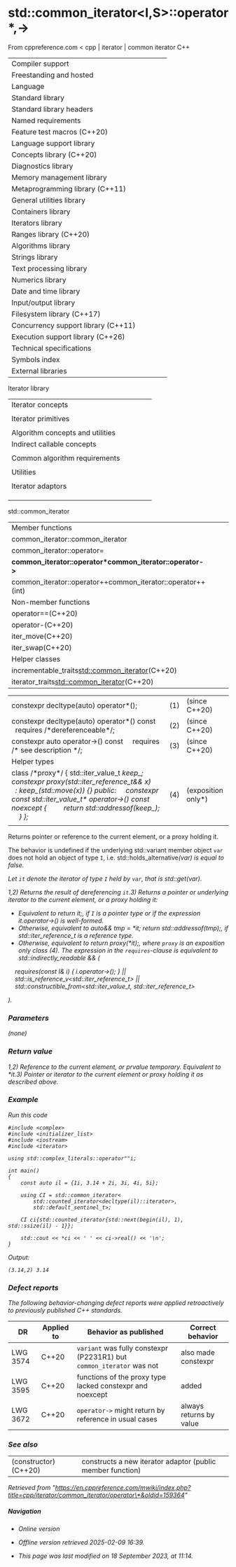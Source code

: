 # std::common_iterator<I,S>::operator\*,->

From cppreference.com
< cpp‎ | iterator‎ | common iterator
C++

|  |  |  |  |  |
| --- | --- | --- | --- | --- |
| Compiler support | | | | |
| Freestanding and hosted | | | | |
| Language | | | | |
| Standard library | | | | |
| Standard library headers | | | | |
| Named requirements | | | | |
| Feature test macros (C++20) | | | | |
| Language support library | | | | |
| Concepts library (C++20) | | | | |
| Diagnostics library | | | | |
| Memory management library | | | | |
| Metaprogramming library (C++11) | | | | |
| General utilities library | | | | |
| Containers library | | | | |
| Iterators library | | | | |
| Ranges library (C++20) | | | | |
| Algorithms library | | | | |
| Strings library | | | | |
| Text processing library | | | | |
| Numerics library | | | | |
| Date and time library | | | | |
| Input/output library | | | | |
| Filesystem library (C++17) | | | | |
| Concurrency support library (C++11) | | | | |
| Execution support library (C++26) | | | | |
| Technical specifications | | | | |
| Symbols index | | | | |
| External libraries | | | | |

Iterator library

|  |  |  |  |  |
| --- | --- | --- | --- | --- |
| Iterator concepts | | | | |
| |  |  |  |  |  | | --- | --- | --- | --- | --- | | indirectly_readable(C++20) | | | | | | indirectly_writable(C++20) | | | | | | weakly_incrementable(C++20) | | | | | | incrementable(C++20) | | | | | | **is-integer-like** **is-signed-integer-like**(C++20)(C++20) | | | | | | |  |  |  |  |  | | --- | --- | --- | --- | --- | | sentinel_for(C++20) | | | | | | sized_sentinel_for(C++20) | | | | | | input_iterator(C++20) | | | | | | output_iterator(C++20) | | | | | | input_or_output_iterator(C++20) | | | | | |  | | | | | | |  |  |  |  |  | | --- | --- | --- | --- | --- | | forward_iterator(C++20) | | | | | | bidirectional_iterator(C++20) | | | | | | random_access_iterator(C++20) | | | | | | contiguous_iterator(C++20) | | | | | |  | | | | | |  | | | | | |
| Iterator primitives | | | | |
| |  |  |  |  |  | | --- | --- | --- | --- | --- | | input_iterator_tagoutput_iterator_tagforward_iterator_tagbidirectional_iterator_tagrandom_access_iterator_tagcontiguous_iterator_tag(C++20) | | | | | | |  |  |  |  |  | | --- | --- | --- | --- | --- | | iter_value_titer_difference_titer_reference_titer_const_reference_titer_rvalue_reference_titer_common_reference_t(C++20)(C++20)(C++20)(C++23)(C++20)(C++20) | | | | | | |  |  |  |  |  | | --- | --- | --- | --- | --- | | iterator(deprecated in C++17) | | | | | | iterator_traits | | | | | | incrementable_traits(C++20) | | | | | | indirectly_readable_traits(C++20) | | | | | |  | | | | | |  | | | | | |
| Algorithm concepts and utilities | | | | |
| Indirect callable concepts | | | | |
| |  |  |  |  |  | | --- | --- | --- | --- | --- | | indirectly_unary_invocableindirectly_regular_unary_invocable(C++20)(C++20) | | | | | | |  |  |  |  |  | | --- | --- | --- | --- | --- | | indirect_unary_predicate(C++20) | | | | | | indirect_binary_predicate(C++20) | | | | | | |  |  |  |  |  | | --- | --- | --- | --- | --- | | indirect_equivalence_relation(C++20) | | | | | | indirect_strict_weak_order(C++20) | | | | | |
| Common algorithm requirements | | | | |
| |  |  |  |  |  | | --- | --- | --- | --- | --- | | indirectly_movable(C++20) | | | | | | indirectly_movable_storable(C++20) | | | | | | indirectly_copyable(C++20) | | | | | | |  |  |  |  |  | | --- | --- | --- | --- | --- | | indirectly_copyable_storable(C++20) | | | | | | indirectly_swappable(C++20) | | | | | | indirectly_comparable(C++20) | | | | | | |  |  |  |  |  | | --- | --- | --- | --- | --- | | permutable(C++20) | | | | | | mergeable(C++20) | | | | | | sortable(C++20) | | | | | |
| Utilities | | | | |
| |  |  |  |  |  | | --- | --- | --- | --- | --- | | indirect_result_t(C++20) | | | | | | |  |  |  |  |  | | --- | --- | --- | --- | --- | | projected(C++20) | | | | | | |  |  |  |  |  | | --- | --- | --- | --- | --- | | projected_value_t(C++26) | | | | | |
| Iterator adaptors | | | | |
| |  |  |  |  |  | | --- | --- | --- | --- | --- | | reverse_iterator | | | | | | make_reverse_iterator(C++14) | | | | | | move_iterator(C++11) | | | | | | make_move_iterator(C++11) | | | | | | default_sentinel_tdefault_sentinel(C++20)(C++20) | | | | | | unreachable_sentinel_tunreachable_sentinel(C++20)(C++20) | | | | | | |  |  |  |  |  | | --- | --- | --- | --- | --- | | front_insert_iterator | | | | | | back_insert_iterator | | | | | | inserter | | | | | | insert_iterator | | | | | | front_inserter | | | | | | back_inserter | | | | | | move_sentinel(C++20) | | | | | |  | | | | | | |  |  |  |  |  | | --- | --- | --- | --- | --- | | common_iterator(C++20) | | | | | | counted_iterator(C++20) | | | | | | basic_const_iterator(C++23) | | | | | | const_iterator(C++23) | | | | | | const_sentinel(C++23) | | | | | | make_const_iterator(C++23) | | | | | | make_const_sentinel(C++23) | | | | | |  | | | | | |
| |  |  |  |  |  | | --- | --- | --- | --- | --- | | Stream iterators | | | | | | |  |  |  |  |  | | --- | --- | --- | --- | --- | | istream_iterator | | | | | | ostream_iterator | | | | | | |  |  |  |  |  | | --- | --- | --- | --- | --- | | istreambuf_iterator | | | | | | ostreambuf_iterator | | | | | | | |  |  |  |  |  | | --- | --- | --- | --- | --- | | Iterator customization points | | | | | | ranges::iter_move(C++20) | | | | | | ranges::iter_swap(C++20) | | | | | |
| |  |  |  |  |  | | --- | --- | --- | --- | --- | | Iterator operations | | | | | | |  |  |  |  |  |  |  |  |  |  |  |  |  |  |  |  |  |  |  |  |  |  |  |  |  |  |  |  |  |  |  |  |  |  |  |  |  |  |  |  |  |  | | --- | --- | --- | --- | --- | --- | --- | --- | --- | --- | --- | --- | --- | --- | --- | --- | --- | --- | --- | --- | --- | --- | --- | --- | --- | --- | --- | --- | --- | --- | --- | --- | --- | --- | --- | --- | --- | --- | --- | --- | --- | --- | | |  |  |  |  |  | | --- | --- | --- | --- | --- | | advance | | | | | | distance | | | | | | prev(C++11) | | | | | | next(C++11) | | | | | | |  |  |  |  |  | | --- | --- | --- | --- | --- | | ranges::advance(C++20) | | | | | | ranges::distance(C++20) | | | | | | ranges::prev(C++20) | | | | | | ranges::next(C++20) | | | | | | | | |  |  |  |  |  | | --- | --- | --- | --- | --- | | Range access | | | | | | |  |  |  |  |  |  |  |  |  |  |  |  |  |  |  |  |  |  |  |  |  |  |  |  |  |  |  |  |  |  |  |  |  |  |  |  |  |  | | --- | --- | --- | --- | --- | --- | --- | --- | --- | --- | --- | --- | --- | --- | --- | --- | --- | --- | --- | --- | --- | --- | --- | --- | --- | --- | --- | --- | --- | --- | --- | --- | --- | --- | --- | --- | --- | --- | | |  |  |  |  |  | | --- | --- | --- | --- | --- | | begincbegin(C++11)(C++14) | | | | | | rbegincrbegin(C++14)(C++14) | | | | | | |  |  |  |  |  | | --- | --- | --- | --- | --- | | endcend(C++11)(C++14) | | | | | | rendcrend(C++14)(C++14) | | | | | | |  |  |  |  |  | | --- | --- | --- | --- | --- | | sizessize(C++17)(C++20) | | | | | | empty(C++17) | | | | | | data(C++17) | | | | | | | |

std::common_iterator

|  |  |  |  |  |
| --- | --- | --- | --- | --- |
| Member functions | | | | |
| common_iterator::common_iterator | | | | |
| common_iterator::operator= | | | | |
| ****common_iterator::operator\*common_iterator::operator->**** | | | | |
| common_iterator::operator++common_iterator::operator++(int) | | | | |
| Non-member functions | | | | |
| operator==(C++20) | | | | |
| operator-(C++20) | | | | |
| iter_move(C++20) | | | | |
| iter_swap(C++20) | | | | |
| Helper classes | | | | |
| incrementable_traits<std::common_iterator>(C++20) | | | | |
| iterator_traits<std::common_iterator>(C++20) | | | | |

|  |  |  |
| --- | --- | --- |
| constexpr decltype(auto) operator\*(); | (1) | (since C++20) |
| constexpr decltype(auto) operator\*() const      requires /\*dereferenceable\*/<const I>; | (2) | (since C++20) |
| constexpr auto operator->() const      requires /\* see description \*/; | (3) | (since C++20) |
| Helper types |  |  |
| class /\*proxy\*/ {  std::iter_value_t<I> keep_;      constexpr proxy(std::iter_reference_t<I>&& x)          : keep_(std::move(x)) {}  public:      constexpr const std::iter_value_t<I>\* operator->() const noexcept {          return std::addressof(keep_);      } }; | (4) | (exposition only\*) |
|  |  |  |

Returns pointer or reference to the current element, or a proxy holding it.

The behavior is undefined if the underlying std::variant member object `var` does not hold an object of type `I`, i.e. std::holds_alternative<I>(var) is equal to false.

Let `it` denote the iterator of type `I` held by `var`, that is std::get<I>(var).

1,2) Returns the result of dereferencing `it`.3) Returns a pointer or underlying iterator to the current element, or a proxy holding it:

- Equivalent to return it;, if `I` is a pointer type or if the expression it.operator->() is well-formed.
- Otherwise, equivalent to auto&& tmp = \*it; return std::addressof(tmp);, if std::iter_reference_t<I> is a reference type.
- Otherwise, equivalent to return proxy(\*it);, where `proxy` is an exposition only class (4).
 The expression in the `requires`-clause is equivalent to  
std::indirectly_readable<const I> && (  

    requires(const I& i) { i.operator->(); } ||  
    std::is_reference_v<std::iter_reference_t<I>> ||  
    std::constructible_from<std::iter_value_t<I>, std::iter_reference_t<I>>

).

### Parameters

(none)

### Return value

1,2) Reference to the current element, or prvalue temporary. Equivalent to \*it.3) Pointer or iterator to the current element or proxy holding it as described above.

### Example

Run this code

```
#include <complex>
#include <initializer_list>
#include <iostream>
#include <iterator>
 
using std::complex_literals::operator""i;
 
int main()
{
    const auto il = {1i, 3.14 + 2i, 3i, 4i, 5i};
 
    using CI = std::common_iterator<
        std::counted_iterator<decltype(il)::iterator>,
        std::default_sentinel_t>;
 
    CI ci{std::counted_iterator{std::next(begin(il), 1), std::ssize(il) - 1}};
 
    std::cout << *ci << ' ' << ci->real() << '\n';
}

```

Output:

```
(3.14,2) 3.14

```

### Defect reports

The following behavior-changing defect reports were applied retroactively to previously published C++ standards.

| DR | Applied to | Behavior as published | Correct behavior |
| --- | --- | --- | --- |
| LWG 3574 | C++20 | `variant` was fully constexpr (P2231R1) but `common_iterator` was not | also made constexpr |
| LWG 3595 | C++20 | functions of the proxy type lacked constexpr and noexcept | added |
| LWG 3672 | C++20 | `operator->` might return by reference in usual cases | always returns by value |

### See also

|  |  |
| --- | --- |
| (constructor)(C++20) | constructs a new iterator adaptor   (public member function) |

Retrieved from "https://en.cppreference.com/mwiki/index.php?title=cpp/iterator/common_iterator/operator\*&oldid=159364"

##### Navigation

- Online version
- Offline version retrieved 2025-02-09 16:39.

- This page was last modified on 18 September 2023, at 11:14.